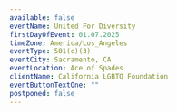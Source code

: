 ```yaml
---
available: false
eventName: United For Diversity
firstDayOfEvent: 01.07.2025
timeZone: America/Los_Angeles
eventType: 501(c)(3)
eventCity: Sacramento, CA
eventLocation: Ace of Spades
clientName: California LGBTQ Foundation
eventButtonTextOne: ""
postponed: false
---
```

